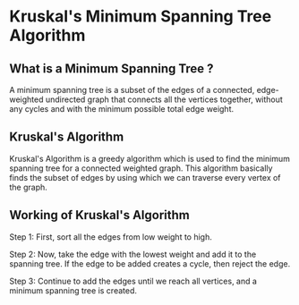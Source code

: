 # Kruskal's Minimum Spanning Tree Algorithm

## What is a Minimum Spanning Tree ?
A minimum spanning tree is a subset of the edges of a connected, edge-weighted undirected graph that connects all the vertices together, without any cycles and with the minimum possible total edge weight.

## Kruskal's Algorithm
Kruskal's Algorithm is a greedy algorithm which is used to find the minimum spanning tree for a connected weighted graph. This algorithm basically finds the subset of edges by using which we can traverse every vertex of the graph.

## Working of Kruskal's Algorithm

Step 1: First, sort all the edges from low weight to high.

Step 2: Now, take the edge with the lowest weight and add it to the spanning tree. If the edge to be added creates a cycle, then reject the edge.

Step 3: Continue to add the edges until we reach all vertices, and a minimum spanning tree is created.